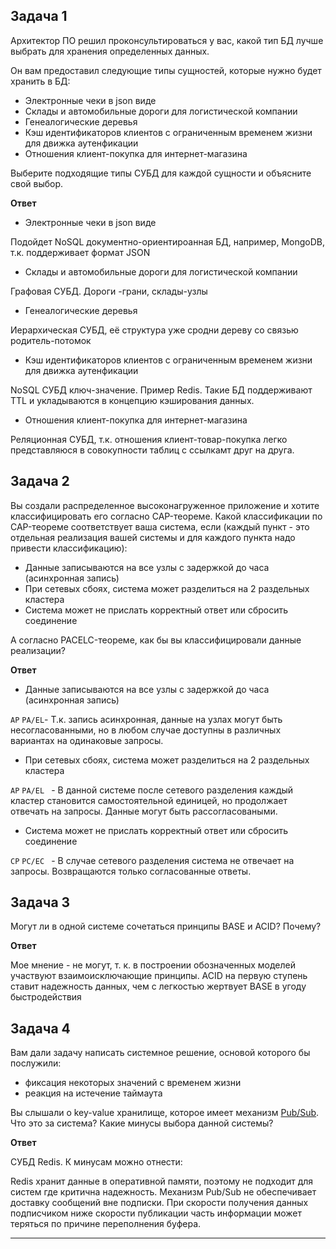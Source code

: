 ## Задача 1

Архитектор ПО решил проконсультироваться у вас, какой тип БД
лучше выбрать для хранения определенных данных.

Он вам предоставил следующие типы сущностей, которые нужно будет хранить в БД:

- Электронные чеки в json виде
- Склады и автомобильные дороги для логистической компании
- Генеалогические деревья
- Кэш идентификаторов клиентов с ограниченным временем жизни для движка аутенфикации
- Отношения клиент-покупка для интернет-магазина

Выберите подходящие типы СУБД для каждой сущности и объясните свой выбор.

**Ответ**

- Электронные чеки в json виде

Подойдет NoSQL документно-ориентироанная БД, например, MongoDB, т.к. поддерживает формат JSON

- Склады и автомобильные дороги для логистической компании

Графовая  СУБД. Дороги -грани, склады-узлы

- Генеалогические деревья

Иерархическая СУБД, её структура уже сродни  дереву со связью родитель-потомок

- Кэш идентификаторов клиентов с ограниченным временем жизни для движка аутенфикации

NoSQL СУБД ключ-значение. Пример Redis. Такие БД поддерживают TTL и укладываются в концепцию кэширования данных.

- Отношения клиент-покупка для интернет-магазина

Реляционная СУБД,  т.к. отношения клиент-товар-покупка легко представляюся в совокупности таблиц с ссылкамт друг на друга.
## Задача 2

Вы создали распределенное высоконагруженное приложение и хотите классифицировать его согласно
CAP-теореме. Какой классификации по CAP-теореме соответствует ваша система, если
(каждый пункт - это отдельная реализация вашей системы и для каждого пункта надо привести классификацию):

- Данные записываются на все узлы с задержкой до часа (асинхронная запись)
- При сетевых сбоях, система может разделиться на 2 раздельных кластера
- Система может не прислать корректный ответ или сбросить соединение

А согласно PACELC-теореме, как бы вы классифицировали данные реализации?

**Ответ**

- Данные записываются на все узлы с задержкой до часа (асинхронная запись)

`AP` ` PA/EL `- Т.к. запись асинхронная, данные на  узлах могут быть несогласованными, но в любом случае доступны в различных вариантах на одинаковые запросы.

- При сетевых сбоях, система может разделиться на 2 раздельных кластера

`AP`  `PA/EL ` - В данной системе после сетевого разделения каждый кластер  становится самостоятельной единицей, но продолжает отвечать на запросы. Данные могут быть рассогласоваными.

- Система может не прислать корректный ответ или сбросить соединение

`CP` `PC/EС ` - В случае сетевого разделения система не отвечает на запросы. Возвращаются только согласованные ответы.




## Задача 3

Могут ли в одной системе сочетаться принципы BASE и ACID? Почему?

**Ответ**

Мое мнение - не могут, т. к. в построении обозначенных моделей  участвуют взаимоисключающие принципы. ACID на первую ступень ставит надежность данных, чем  с легкостью жертвует BASE в угоду быстродействия 

## Задача 4

Вам дали задачу написать системное решение, основой которого бы послужили:

- фиксация некоторых значений с временем жизни
- реакция на истечение таймаута

Вы слышали о key-value хранилище, которое имеет механизм [Pub/Sub](https://habr.com/ru/post/278237/).
Что это за система? Какие минусы выбора данной системы?

**Ответ**

СУБД Redis. К минусам можно отнести:

Redis хранит данные в оперативной памяти, поэтому не подходит для систем где критична надежность. 
Механизм Pub/Sub не обеспечивает доставку сообщений вне подписки.
При скорости получения данных подписчиком ниже скорости   публикации  часть информации может теряться по причине переполнения буфера.


---
